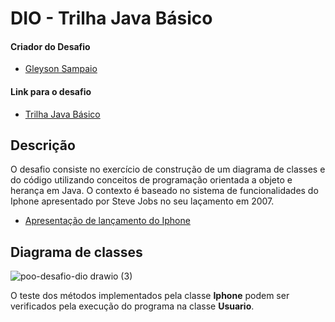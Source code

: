 # DIO - Trilha Java Básico

#### Criador do Desafio
  - [Gleyson Sampaio](https://github.com/glysns)

#### Link para o desafio
  - [Trilha Java Básico](https://github.com/digitalinnovationone/trilha-java-basico/tree/main/desafios/poo)

## Descrição
  O desafio consiste no exercício de construção de um diagrama de classes e do código utilizando conceitos de programação orientada a objeto e herança em Java. O contexto é baseado no sistema de funcionalidades do Iphone apresentado por Steve Jobs no seu laçamento em 2007.

  - [Apresentação de lançamento do Iphone](https://www.youtube.com/watch?v=9ou608QQRq8&ab_channel=TuchilaRino)
  
## Diagrama de classes
![poo-desafio-dio drawio (3)](https://github.com/JonasJiunchetti/trilha-java-basico-dio/assets/111620074/faaa28b7-1f1a-4525-b539-62bda18f51b2)

O teste dos métodos implementados pela classe **Iphone** podem ser verificados pela execução do programa na classe **Usuario**.
